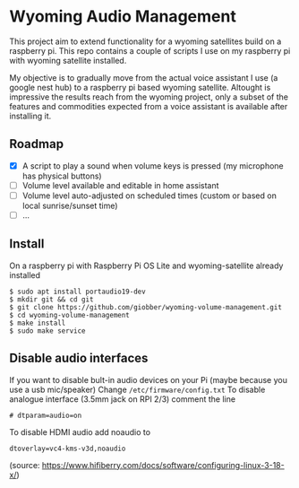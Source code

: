 # Wyoming Audio Management
This project aim to extend functionality for a wyoming satellites build on a raspberry pi.
This repo contains a couple of scripts I use on my raspberry pi with wyoming satellite installed.

My objective is to gradually move from the actual voice assistant I use (a google nest hub) to a raspberry pi based wyoming satellite.
Altought is impressive the results reach from the wyoming project, only a subset of the features and commodities expected from a voice assistant is available after installing it.

## Roadmap
- [x] A script to play a sound when volume keys is pressed (my microphone has physical buttons)
- [ ] Volume level available and editable in home assistant
- [ ] Volume level auto-adjusted on scheduled times (custom or based on local sunrise/sunset time)
- [ ] ...

## Install
On a raspberry pi with Raspberry Pi OS Lite and wyoming-satellite already installed
```shell
$ sudo apt install portaudio19-dev 
$ mkdir git && cd git
$ git clone https://github.com/giobber/wyoming-volume-management.git
$ cd wyoming-volume-management
$ make install
$ sudo make service
```

## Disable audio interfaces
If you want to disable bult-in audio devices on your Pi (maybe because you use a usb mic/speaker)
Change `/etc/firmware/config.txt` 
To disable analogue interface (3.5mm jack on RPI 2/3) comment the line
```
# dtparam=audio=on
```

To disable HDMI audio add noaudio to
```
dtoverlay=vc4-kms-v3d,noaudio
```
(source: https://www.hifiberry.com/docs/software/configuring-linux-3-18-x/)
